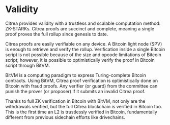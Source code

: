 # Validity

Citrea provides validity with a trustless and scalable computation method: ZK-STARKs. Citrea proofs are succinct and complete, meaning a single proof proves the full rollup since genesis to date.

Citrea proofs are easily verifiable on any device. A Bitcoin light node (SPV) is enough to retrieve and verify the rollup. Verification inside a single Bitcoin script is not possible because of the size and opcode limitations of Bitcoin script; however, it is possible to optimistically verify the proof in Bitcoin script through BitVM.&#x20;

BitVM is a computing paradigm to express Turing-complete Bitcoin contracts. Using BitVM, Citrea proof verification is optimistically done on Bitcoin with fraud proofs. Any verifier (or guard) from the committee can punish the prover (or proposer) if it submits an invalid Citrea proof.

Thanks to full ZK verification in Bitcoin with BitVM, not only are the withdrawals verified, but the full Citrea blockchain is verified in Bitcoin too. This is the first time an L2 is trustlessly verified in Bitcoin, fundamentally different from previous sidechain efforts like drivechains.

